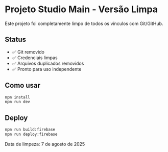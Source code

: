 # Projeto Studio Main - Versão Limpa

Este projeto foi completamente limpo de todos os vínculos com Git/GitHub.

## Status
- ✅ Git removido
- ✅ Credenciais limpas  
- ✅ Arquivos duplicados removidos
- ✅ Pronto para uso independente

## Como usar
```bash
npm install
npm run dev
```

## Deploy
```bash
npm run build:firebase
npm run deploy:firebase
```

Data de limpeza: 7 de agosto de 2025
